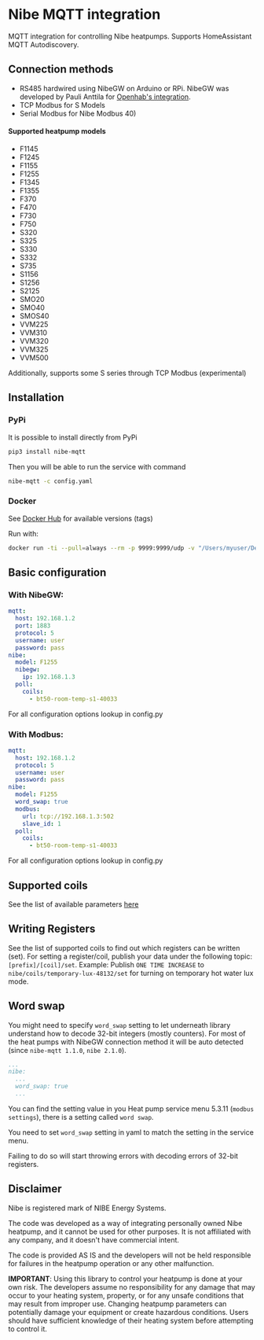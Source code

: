 # Nibe MQTT integration
MQTT integration for controlling Nibe heatpumps. Supports HomeAssistant MQTT Autodiscovery.

## Connection methods

- RS485 hardwired using NibeGW on Arduino or RPi. NibeGW was developed by Pauli Anttila for [Openhab's integration](https://www.openhab.org/addons/bindings/nibeheatpump/).
- TCP Modbus for S Models
- Serial Modbus for Nibe Modbus 40)

#### Supported heatpump models

 - F1145
 - F1245
 - F1155
 - F1255
 - F1345
 - F1355
 - F370
 - F470
 - F730
 - F750
 - S320
 - S325
 - S330
 - S332
 - S735
 - S1156
 - S1256
 - S2125
 - SMO20
 - SMO40
 - SMOS40
 - VVM225
 - VVM310
 - VVM320
 - VVM325
 - VVM500

Additionally, supports some S series through TCP Modbus (experimental)

## Installation
### PyPi
It is possible to install directly from PyPi
```bash
pip3 install nibe-mqtt
```

Then you will be able to run the service with command
```bash
nibe-mqtt -c config.yaml
```

### Docker
See [Docker Hub](https://hub.docker.com/repository/docker/yozik04/nibe-mqtt) for available versions (tags)

Run with:
```bash
docker run -ti --pull=always --rm -p 9999:9999/udp -v "/Users/myuser/Desktop/config.yaml:/config/nibe-mqtt/config.yaml:ro" yozik04/nibe-mqtt:latest
```

## Basic configuration

### With NibeGW:
```yaml
mqtt:
  host: 192.168.1.2
  port: 1883
  protocol: 5
  username: user
  password: pass
nibe:
  model: F1255
  nibegw:
    ip: 192.168.1.3
  poll:
    coils:
      - bt50-room-temp-s1-40033
```

For all configuration options lookup in config.py

### With Modbus:
```yaml
mqtt:
  host: 192.168.1.2
  protocol: 5
  username: user
  password: pass
nibe:
  model: F1255
  word_swap: true
  modbus:
    url: tcp://192.168.1.3:502
    slave_id: 1
  poll:
    coils:
      - bt50-room-temp-s1-40033
```

For all configuration options lookup in config.py

## Supported coils
See the list of available parameters [here](https://github.com/yozik04/nibe/tree/master/nibe/data)

## Writing Registers
See the list of supported coils to find out which registers can be written (set). For setting a register/coil, publish your data under the following topic: `[prefix]/[coil]/set`. Example: Publish `ONE TIME INCREASE` to `nibe/coils/temporary-lux-48132/set` for turning on temporary hot water lux mode.

## Word swap
You might need to specify `word_swap` setting to let underneath library understand how to decode 32-bit integers (mostly counters). For most of the heat pumps with NibeGW connection method it will be auto detected (since `nibe-mqtt 1.1.0`, `nibe 2.1.0`).

```yaml
...
nibe:
  ...
  word_swap: true
  ...
```

You can find the setting value in you Heat pump service menu 5.3.11 (`modbus settings`), there is a setting called `word swap`.

You need to set `word_swap` setting in yaml to match the setting in the service menu.

Failing to do so will start throwing errors with decoding errors of 32-bit registers.

## Disclaimer

Nibe is registered mark of NIBE Energy Systems.

The code was developed as a way of integrating personally owned Nibe heatpump, and it cannot be used for other purposes. It is not affiliated with any company, and it doesn't have commercial intent.

The code is provided AS IS and the developers will not be held responsible for failures in the heatpump operation or any other malfunction.

**IMPORTANT**: Using this library to control your heatpump is done at your own risk. The developers assume no responsibility for any damage that may occur to your heating system, property, or for any unsafe conditions that may result from improper use. Changing heatpump parameters can potentially damage your equipment or create hazardous conditions. Users should have sufficient knowledge of their heating system before attempting to control it.
